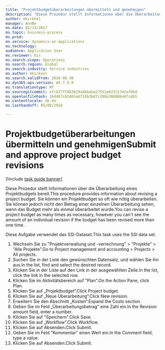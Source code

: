 ```yaml
--- 
title: "Projektbudgetüberarbeitungen übermitteln und genehmigen"
description: "Diese Prozedur stellt Informationen über die Überarbeitung eines Projektbudgets bereit."
author: mkirknel
manager: AnnBe
ms.date: 02/13/2017
ms.topic: business-process
ms.prod: 
ms.service: dynamics-ax-applications
ms.technology: 
audience: Application User
ms.reviewer: bis
ms.search.scope: Operations
ms.search.region: Global
ms.search.industry: Service industries
ms.author: mkirknel
ms.search.validFrom: 2016-06-30
ms.dyn365.ops.version: AX 7.0.0
ms.translationtype: HT
ms.sourcegitcommit: efcb77ff883b29a4bbaba27551e02311742afbbd
ms.openlocfilehash: 16dd67c62d65a8f1bb3bd7c298a38680ba97cdb5
ms.contentlocale: de-de
ms.lasthandoff: 05/08/2018

---
```

# <a name="submit-and-approve-project-budget-revisions"></a><span data-ttu-id="f24f2-103">Projektbudgetüberarbeitungen übermitteln und genehmigen</span><span class="sxs-lookup"><span data-stu-id="f24f2-103">Submit and approve project budget revisions</span></span>

[!include [task guide banner](../../includes/task-guide-banner.md)]

<span data-ttu-id="f24f2-104">Diese Prozedur stellt Informationen über die Überarbeitung eines Projektbudgets bereit.</span><span class="sxs-lookup"><span data-stu-id="f24f2-104">This procedure provides information about revising a project budget.</span></span> <span data-ttu-id="f24f2-105">Sie können ein Projektbudget so oft wie nötig überarbeiten. Sie können jedoch nicht den Betrag einer einzelnen Überarbeitung sehen, wenn das Budget mehr als einmal überarbeitet wurde.</span><span class="sxs-lookup"><span data-stu-id="f24f2-105">You can revise a project budget as many times as necessary, however you can't see the amount of an individual revision if the budget has been revised more than one time.</span></span> 

<span data-ttu-id="f24f2-106">Diese Aufgabe verwendet das SSI-Dataset.</span><span class="sxs-lookup"><span data-stu-id="f24f2-106">This task uses the SSI data set.</span></span>

1. <span data-ttu-id="f24f2-107">Wechseln Sie zu "Projektverwaltung und -verrechnung" > "Projekte" > "Alle Projekte".</span><span class="sxs-lookup"><span data-stu-id="f24f2-107">Go to Project management and accounting > Projects > All projects.</span></span>
2. <span data-ttu-id="f24f2-108">Suchen Sie in der Liste den gewünschten Datensatz, und wählen Sie ihn aus.</span><span class="sxs-lookup"><span data-stu-id="f24f2-108">In the list, find and select the desired record.</span></span>
3. <span data-ttu-id="f24f2-109">Klicken Sie in der Liste auf den Link in der ausgewählten Zeile.</span><span class="sxs-lookup"><span data-stu-id="f24f2-109">In the list, click the link in the selected row.</span></span>
4. <span data-ttu-id="f24f2-110">Klicken Sie im Aktivitätsbereich auf "Plan".</span><span class="sxs-lookup"><span data-stu-id="f24f2-110">On the Action Pane, click Plan.</span></span>
5. <span data-ttu-id="f24f2-111">Klicken Sie auf „Projektbudget”.</span><span class="sxs-lookup"><span data-stu-id="f24f2-111">Click Project budget.</span></span>
6. <span data-ttu-id="f24f2-112">Klicken Sie auf „Neue Überarbeitung”.</span><span class="sxs-lookup"><span data-stu-id="f24f2-112">Click New revision.</span></span>
7. <span data-ttu-id="f24f2-113">Erweitern Sie den Abschnitt „Kosten”.</span><span class="sxs-lookup"><span data-stu-id="f24f2-113">Expand the Costs section.</span></span>
8. <span data-ttu-id="f24f2-114">Geben Sie im Feld „Überarbeitungsbetrag” eine Zahl ein.</span><span class="sxs-lookup"><span data-stu-id="f24f2-114">In the Revision amount field, enter a number.</span></span>
9. <span data-ttu-id="f24f2-115">Klicken Sie auf "Speichern".</span><span class="sxs-lookup"><span data-stu-id="f24f2-115">Click Save.</span></span>
10. <span data-ttu-id="f24f2-116">Klicken Sie auf „Workflow”.</span><span class="sxs-lookup"><span data-stu-id="f24f2-116">Click Workflow.</span></span>
11. <span data-ttu-id="f24f2-117">Klicken Sie auf Absenden.</span><span class="sxs-lookup"><span data-stu-id="f24f2-117">Click Submit.</span></span>
12. <span data-ttu-id="f24f2-118">Geben Sie im Feld "Kommentar" einen Wert ein.</span><span class="sxs-lookup"><span data-stu-id="f24f2-118">In the Comment field, type a value.</span></span>
13. <span data-ttu-id="f24f2-119">Klicken Sie auf Absenden.</span><span class="sxs-lookup"><span data-stu-id="f24f2-119">Click Submit.</span></span>


